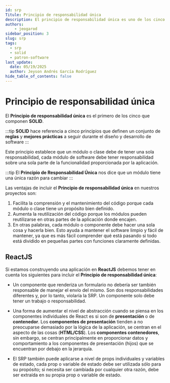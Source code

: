 ```yaml
---
id: srp
Titule: Principio de responsabilidad única
description: El principio de responsabilidad única es uno de los cinco principios de SOLID.
authors: 
    - jeogarod
sidebar_position: 3
slug: srp
tags:
  - srp
  - solid
  - patron-software
last_update:
  date: 05/19/2025
  author: Jeyson Andrés García Rodríguez
hide_table_of_contents: false
---
```


# Principio de responsabilidad única

El **Principio de responsabilidad única** es el primero de los cinco que componen **SOLID**.

:::tip
**SOLID** hace referencia a cinco principios que definen un conjunto de **reglas** y **mejores prácticas** a seguir durante el diseño y desarrollo de software
:::

Este principio establece que un módulo o clase debe de tener una sola responsabilidad, cada módulo de software debe tener responsabilidad sobre una sola parte de la funcionalidad proporcionada por la aplicación.

<!-- truncate -->

:::tip
El **Principio de Responsabilidad Única** nos dice que un módulo tiene una única razón para cambiar
:::

Las ventajas de incluir el **Principio de responsabilidad única** en nuestros proyectos son:

1. Facilita la comprensión y el mantenimiento del código porque cada módulo o clase tiene un propósito bien definido.
2. Aumenta la reutilización del código porque los módulos pueden reutilizarse en otras partes de la aplicación donde encajen.
3. En otras palabras, cada módulo o componente debe hacer una sola cosa y hacerla bien. Esto ayuda a mantener el software limpio y fácil de mantener, ya que es más fácil comprender qué está pasando si todo está dividido en pequeñas partes con funciones claramente definidas.

## ReactJS

Si estamos construyendo una aplicación en **ReactJS** debemos tener en cuenta los siguientes para incluir el **Principio de responsabilidad única**:

- Un componente que renderiza un formulario no debería ser también responsable de manejar el envío del mismo. Son dos responsabilidades diferentes y, por lo tanto, violaría la SRP. Un componente solo debe tener un trabajo o responsabilidad.

- Una forma de aumentar el nivel de abstracción cuando se piensa en los componentes individuales de React es si son de **presentación** o de **contenedor**. Los **componentes de presentación** tienden a no preocuparse demasiado por la lógica de la aplicación, se centran en el aspecto de las cosas (**HTML/CSS**). Los **componentes contenedores**, sin embargo, se centran principalmente en proporcionar datos y comportamiento a los componentes de presentación (hijos) que se encuentran por debajo en la jerarquía.

- El SRP también puede aplicarse a nivel de props individuales y variables de estado, cada prop o variable de estado debe ser utilizada sólo para su propósito; si necesita ser cambiada por cualquier otra razón, debe ser extraída en su propia prop o variable de estado.

